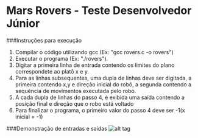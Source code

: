 # Mars Rovers - Teste Desenvolvedor Júnior
###Instruções para execução
1. Compilar o código utilizando gcc (Ex: "gcc rovers.c -o rovers")
2. Executar o programa (Ex: "./rovers").
3. Digitar a primeira linha de entrada contendo os limites do plano correspondete ao platô x e y.
4. Para as linhas subsequentes, uma dupla de linhas deve ser digitada, a primeira contendo x,y e direção inicial do robô, a segunda contendo a sequência de movimentos executada pelo robo.
5. A cada dupla de linhas do passo 4, é exibida uma saída contendo a posição final e direção que o robo está voltado
6. Para finalizar o programa, o primeiro valor do passo 4 deve ser -1(x inicial = -1)

###Demonstração de entradas e saídas
![alt tag](http://i.imgur.com/SB1XDb7.png)
